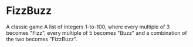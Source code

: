 # FizzBuzz
A classic game
A list of integers 1-to-100, where every multiple of 3 becomes "Fizz", every multiple of 5 becomes "Buzz" and a combination of the two becomes "FizzBuzz". 
